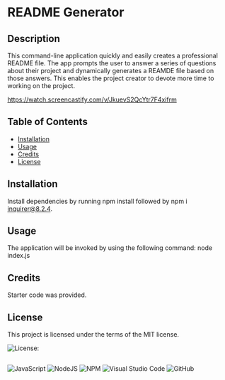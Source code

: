 # README Generator

  ## Description

  This command-line application quickly and easily creates a professional README file. The app prompts the user to answer a series of questions about their project and dynamically generates a REAMDE file based on those answers. This enables the project creator to devote more time to working on the project. 
  
  https://watch.screencastify.com/v/JkuevS2QcYtr7F4xifrm

  ## Table of Contents
  * [Installation](#installation)
  * [Usage](#usage)
  * [Credits](#credits)
  * [License](#license)

  ## Installation
  
  Install dependencies by running npm install followed by npm i inquirer@8.2.4.

  ## Usage

  The application will be invoked by using the following command: node index.js
  
  ## Credits
  Starter code was provided.

  ## License
    
  This project is licensed under the terms of the MIT license.
  
  ![License: ](https://img.shields.io/badge/License-MIT-blueviolet.svg)
  
  ##
  ![JavaScript](https://img.shields.io/badge/javascript-%23323330.svg?style=for-the-badge&logo=javascript&logoColor=%23F7DF1E) ![NodeJS](https://img.shields.io/badge/node.js-6DA55F?style=for-the-badge&logo=node.js&logoColor=white)  ![NPM](https://img.shields.io/badge/NPM-%23CB3837.svg?style=for-the-badge&logo=npm&logoColor=white)  ![Visual Studio Code](https://img.shields.io/badge/Visual%20Studio%20Code-0078d7.svg?style=for-the-badge&logo=visual-studio-code&logoColor=white) ![GitHub](https://img.shields.io/badge/github-%23121011.svg?style=for-the-badge&logo=github&logoColor=white)
 
